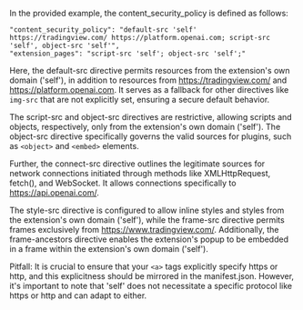 
In the provided example, the content_security_policy is defined as follows:

```
"content_security_policy": "default-src 'self' https://tradingview.com/ https://platform.openai.com; script-src 'self', object-src 'self'",
"extension_pages": "script-src 'self'; object-src 'self';"
```

Here, the default-src directive permits resources from the extension's own domain ('self'), in addition to resources from https://tradingview.com/ and https://platform.openai.com. It serves as a fallback for other directives like `img-src` that are not explicitly set, ensuring a secure default behavior.

The script-src and object-src directives are restrictive, allowing scripts and objects, respectively, only from the extension's own domain ('self'). The object-src directive specifically governs the valid sources for plugins, such as `<object>` and `<embed>` elements.

Further, the connect-src directive outlines the legitimate sources for network connections initiated through methods like XMLHttpRequest, fetch(), and WebSocket. It allows connections specifically to https://api.openai.com/.

The style-src directive is configured to allow inline styles and styles from the extension's own domain ('self'), while the frame-src directive permits frames exclusively from https://www.tradingview.com/. Additionally, the frame-ancestors directive enables the extension's popup to be embedded in a frame within the extension's own domain ('self').

Pitfall:
It is crucial to ensure that your `<a>` tags explicitly specify https or http, and this explicitness should be mirrored in the manifest.json. However, it's important to note that 'self' does not necessitate a specific protocol like https or http and can adapt to either.
